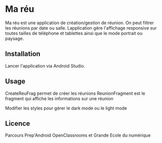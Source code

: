# Ma réu
Ma réu est une application de création/gestion de réunion. On peut filtrer les réunions par date ou salle.
Lapplication gère l'affichage responsive sur toutes tailles de téléphone et tablettes ainsi que le mode portrait ou paysage.

## Installation
Lancer l'application via Android Studio.

## Usage
CreateReuFrag permet de créer les réunions
ReunionFragment est le fragment qui affiche les informations sur une réunion

Modifier les styles pour gérer le dark mode ou le light mode

## Licence
Parcours Prep'Android OpenClassrooms et Grande Ecole du numérique
